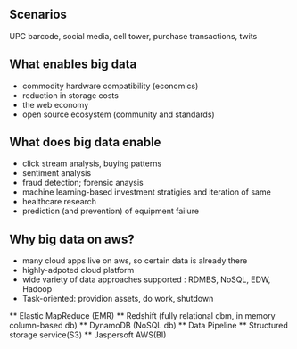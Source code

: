 ## Scenarios
UPC barcode, social media, cell tower, purchase transactions, twits

## What enables big data
* commodity hardware compatibility (economics)
* reduction in storage costs
* the web economy
* open source ecosystem (community and standards)

## What does big data enable
* click stream analysis, buying patterns
* sentiment analysis
* fraud detection; forensic anaysis
* machine learning-based investment stratigies and iteration of same
* healthcare research
* prediction (and prevention) of equipment failure

## Why big data on aws?
* many cloud apps live on aws, so certain data is already there
* highly-adpoted cloud platform
* wide variety of data approaches supported : RDMBS, NoSQL, EDW, Hadoop
* Task-oriented: providion assets, do work, shutdown

** Elastic MapReduce (EMR)
** Redshift (fully relational dbm, in memory column-based db)
** DynamoDB (NoSQL db)
** Data Pipeline
** Structured storage service(S3)
** Jaspersoft AWS(BI)


